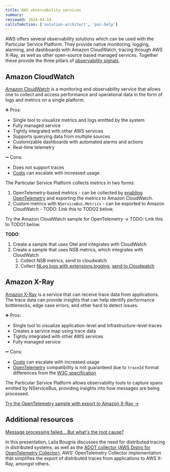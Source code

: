 ```yaml
---
title: AWS observability services
summary:
reviewed: 2024-03-14
callsToAction: ['solution-architect', 'poc-help']
---
```


AWS offers several observability solutions which can be used with the Particular Service Platform. They provide native monitoring, logging, alarming, and dashboards with Amazon CloudWatch, tracing through AWS X-Ray, as well as other open-source based managed services. Together these provide the three pillars of [observability signals](https://opentelemetry.io/docs/concepts/signals/).

## Amazon CloudWatch

[Amazon CloudWatch](https://aws.amazon.com/cloudwatch/) is a monitoring and observability service that allows one to collect and access performance and operational data in the form of logs and metrics on a single platform.

:heavy_plus_sign: Pros:

- Single tool to visualize metrics and logs emitted by the system
- Fully managed service
- Tightly integrated with other AWS services
- Supports querying data from multiple sources
- Customizable dashboards with automated alarms and actions
- Real-time telemetry

:heavy_minus_sign: Cons:

- Does not support traces
- [Costs](https://aws.amazon.com/cloudwatch/pricing/) can escalate with increased usage

The Particular Service Platform collects metrics in two forms:

1. OpenTelemetry-based metrics - can be collected by [enabling OpenTelemetry](/nservicebus/operations/opentelemetry) and exporting the metrics to Amazon CloudWatch.
1. Custom metrics with `NServiceBus.Metrics` - can be exported to Amazon CloudWatch - TODO: Link this to TODO2 below.

Try the Amazon CloudWatch sample for OpenTelemetry → TODO: Link this to TODO1 below.

**TODO**:

1. Create a sample that uses Otel and integrates with CloudWatch
1. Create a sample that uses NSB metrics, which integrates with CloudWatch
    1. Collect NSB metrics, send to cloudwatch
    2. Collect [NLog logs with extensions.logging](/samples/logging/extensions-logging/), [send to Cloudwatch](https://docs.aws.amazon.com/prescriptive-guidance/latest/patterns/configure-logging-for-net-applications-in-amazon-cloudwatch-logs-by-using-nlog.html)

## Amazon X-Ray

[Amazon X-Ray](https://aws.amazon.com/xray/) is a service that can receive trace data from applications. The trace data can provide insights that can help identify performance bottlenecks, edge case errors, and other hard to detect issues.

:heavy_plus_sign: Pros:

- Single tool to visualize application-level and infrastructure-level traces
- Creates a service map using trace data
- Tightly integrated with other AWS services
- Fully managed service

:heavy_minus_sign: Cons:

- [Costs](https://aws.amazon.com/xray/pricing/) can escalate with increased usage
- [OpenTelemetry](/architecture/observability.md) compatibility is not guaranteed due to `traceId` format differences from the [W3C specification](https://www.w3.org/TR/trace-context/#trace-id)

The Particular Service Platform allows observability tools to capture spans emitted by NServiceBus, providing insights into how messages are being processed.

[Try the OpenTelemetry sample with export to Amazon X-Ray →](https://github.com/lailabougria/talks/tree/main/message-processing-failed-but-whats-the-root-cause/samples/aws)

## Additional resources

[Message processing failed... But what's the root cause?](https://particular.net/videos/message-processing-failed)

In this presentation, Laila Bougria discusses the need for distributed tracing in distributed systems, as well as the [ADOT collector (AWS Distro for OpenTelemetry Collector)](https://aws-otel.github.io/docs/getting-started/collector), AWS’ OpenTelemetry Collector implementation that simplifies the export of distributed traces from applications to AWS X-Ray, amongst others.